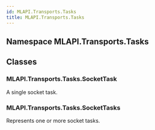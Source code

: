 ```yaml
---  
id: MLAPI.Transports.Tasks  
title: MLAPI.Transports.Tasks  
---
```


## Namespace MLAPI.Transports.Tasks

<div class="markdown level0 summary">

</div>

<div class="markdown level0 conceptual">

</div>

<div class="markdown level0 remarks">

</div>

## Classes

### MLAPI.Transports.Tasks.SocketTask

<div class="section">

A single socket task.

</div>

### MLAPI.Transports.Tasks.SocketTasks

<div class="section">

Represents one or more socket tasks.

</div>
